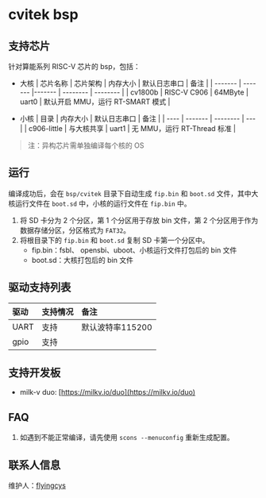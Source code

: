 # cvitek bsp


## 支持芯片
针对算能系列 RISC-V 芯片的 bsp，包括：

- 大核
| 芯片名称 | 芯片架构 | 内存大小 | 默认日志串口 | 备注 |
| ------- | ------- |------- | -------- | -------- |
| cv1800b | RISC-V C906 | 64MByte | uart0 | 默认开启 MMU，运行 RT-SMART 模式 |

- 小核
| 目录 | 内存大小 | 默认日志串口 | 备注 |
| ---- | ------- | -------- | --- |
| c906-little | 与大核共享 | uart1 | 无 MMU，运行 RT-Thread 标准 |

> 注：异构芯片需单独编译每个核的 OS


## 运行

编译成功后，会在 `bsp/cvitek` 目录下自动生成 `fip.bin` 和 `boot.sd` 文件，其中大核运行文件在 `boot.sd` 中，小核的运行文件在 `fip.bin` 中。

1. 将 SD 卡分为 2 个分区，第 1 个分区用于存放 bin 文件，第 2 个分区用于作为数据存储分区，分区格式为 `FAT32`。
2. 将根目录下的 `fip.bin` 和 `boot.sd` 复制 SD 卡第一个分区中。
	- fip.bin：fsbl、 opensbi、uboot、小核运行文件打包后的 bin 文件
	- boot.sd：大核打包后的 bin 文件

## 驱动支持列表

| 驱动 | 支持情况 | 备注              |
| :--- | :------- | :---------------- |
| UART | 支持     | 默认波特率115200 |
| gpio | 支持 |  |


## 支持开发板
- milk-v duo: [https://milkv.io/duo](https://milkv.io/duo)

## FAQ
1. 如遇到不能正常编译，请先使用 `scons --menuconfig` 重新生成配置。

## 联系人信息

维护人：[flyingcys](https://github.com/flyingcys)
